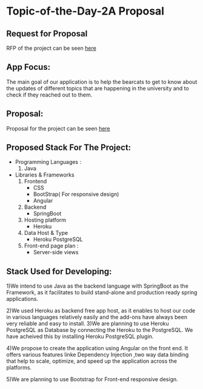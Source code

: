 # Topic-of-the-Day-2A Proposal
## Request for Proposal
RFP of the project can be seen [here](https://github.com/Rohitreddz/Topic-of-the-Day/blob/main/rfp.md)

## App Focus:
The main goal of our application is to help the bearcats to get to know about the updates of different topics that are happening in the university and to check if they reached out to them.

## Proposal:
Proposal for the project can be seen [here](https://github.com/Sanjay-13/Topic-of-the-Day-2A/blob/main/proposal.md)


## Proposed Stack For The Project:   
* Programming Languages :   
  1. Java
* Libraries & Frameworks   
  1. Frontend
      * CSS
      * BootStrap( For responsive design)
      * Angular
  2. Backend
      * SpringBoot
  3. Hosting platform
      * Heroku
  4. Data Host & Type
      * Heroku PostgreSQL
  5. Front-end page plan :
      * Server-side views


## Stack Used for Developing:
1)We intend to use Java as the backend language with SpringBoot as the Framework, as it facilitates to build stand-alone and production ready spring applications.

2)We used Heroku as backend free app host, as it enables to host our code in various languages relatively easily and the add-ons have always been very reliable and easy to install.
3)We are planning to use Heroku PostgreSQL as Database by connecting the Heroku to the PostgreSQL. We have acheived this by installing Heroku PostgreSQL plugin.

4)We propose to create the application using Angular on the front end. It offers various features linke Dependency Injection ,two way data binding that help to scale, optimize, and speed up the application across the platforms. 

5)We are planning to use Bootstrap for Front-end responsive design.

